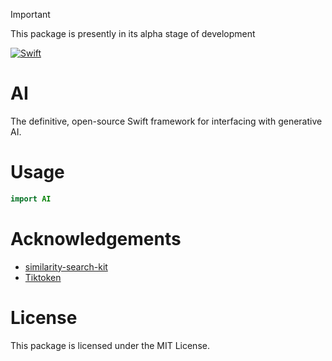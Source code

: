 > [!IMPORTANT]
> This package is presently in its alpha stage of development

[![Swift](https://github.com/RECAAI/AI/actions/workflows/swift.yml/badge.svg)](https://github.com/RECAAI/AI/actions/workflows/swift.yml)

# AI

The definitive, open-source Swift framework for interfacing with generative AI.

# Usage

```swift
import AI
```

# Acknowledgements
- [similarity-search-kit](https://github.com/ZachNagengast/similarity-search-kit)
- [Tiktoken](https://github.com/aespinilla/Tiktoken)

# License 

This package is licensed under the MIT License. 
 
